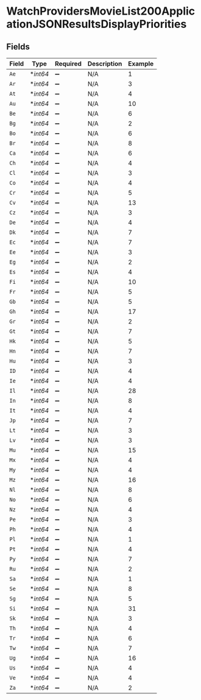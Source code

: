 # WatchProvidersMovieList200ApplicationJSONResultsDisplayPriorities


## Fields

| Field              | Type               | Required           | Description        | Example            |
| ------------------ | ------------------ | ------------------ | ------------------ | ------------------ |
| `Ae`               | **int64*           | :heavy_minus_sign: | N/A                | 1                  |
| `Ar`               | **int64*           | :heavy_minus_sign: | N/A                | 3                  |
| `At`               | **int64*           | :heavy_minus_sign: | N/A                | 4                  |
| `Au`               | **int64*           | :heavy_minus_sign: | N/A                | 10                 |
| `Be`               | **int64*           | :heavy_minus_sign: | N/A                | 6                  |
| `Bg`               | **int64*           | :heavy_minus_sign: | N/A                | 2                  |
| `Bo`               | **int64*           | :heavy_minus_sign: | N/A                | 6                  |
| `Br`               | **int64*           | :heavy_minus_sign: | N/A                | 8                  |
| `Ca`               | **int64*           | :heavy_minus_sign: | N/A                | 6                  |
| `Ch`               | **int64*           | :heavy_minus_sign: | N/A                | 4                  |
| `Cl`               | **int64*           | :heavy_minus_sign: | N/A                | 3                  |
| `Co`               | **int64*           | :heavy_minus_sign: | N/A                | 4                  |
| `Cr`               | **int64*           | :heavy_minus_sign: | N/A                | 5                  |
| `Cv`               | **int64*           | :heavy_minus_sign: | N/A                | 13                 |
| `Cz`               | **int64*           | :heavy_minus_sign: | N/A                | 3                  |
| `De`               | **int64*           | :heavy_minus_sign: | N/A                | 4                  |
| `Dk`               | **int64*           | :heavy_minus_sign: | N/A                | 7                  |
| `Ec`               | **int64*           | :heavy_minus_sign: | N/A                | 7                  |
| `Ee`               | **int64*           | :heavy_minus_sign: | N/A                | 3                  |
| `Eg`               | **int64*           | :heavy_minus_sign: | N/A                | 2                  |
| `Es`               | **int64*           | :heavy_minus_sign: | N/A                | 4                  |
| `Fi`               | **int64*           | :heavy_minus_sign: | N/A                | 10                 |
| `Fr`               | **int64*           | :heavy_minus_sign: | N/A                | 5                  |
| `Gb`               | **int64*           | :heavy_minus_sign: | N/A                | 5                  |
| `Gh`               | **int64*           | :heavy_minus_sign: | N/A                | 17                 |
| `Gr`               | **int64*           | :heavy_minus_sign: | N/A                | 2                  |
| `Gt`               | **int64*           | :heavy_minus_sign: | N/A                | 7                  |
| `Hk`               | **int64*           | :heavy_minus_sign: | N/A                | 5                  |
| `Hn`               | **int64*           | :heavy_minus_sign: | N/A                | 7                  |
| `Hu`               | **int64*           | :heavy_minus_sign: | N/A                | 3                  |
| `ID`               | **int64*           | :heavy_minus_sign: | N/A                | 4                  |
| `Ie`               | **int64*           | :heavy_minus_sign: | N/A                | 4                  |
| `Il`               | **int64*           | :heavy_minus_sign: | N/A                | 28                 |
| `In`               | **int64*           | :heavy_minus_sign: | N/A                | 8                  |
| `It`               | **int64*           | :heavy_minus_sign: | N/A                | 4                  |
| `Jp`               | **int64*           | :heavy_minus_sign: | N/A                | 7                  |
| `Lt`               | **int64*           | :heavy_minus_sign: | N/A                | 3                  |
| `Lv`               | **int64*           | :heavy_minus_sign: | N/A                | 3                  |
| `Mu`               | **int64*           | :heavy_minus_sign: | N/A                | 15                 |
| `Mx`               | **int64*           | :heavy_minus_sign: | N/A                | 4                  |
| `My`               | **int64*           | :heavy_minus_sign: | N/A                | 4                  |
| `Mz`               | **int64*           | :heavy_minus_sign: | N/A                | 16                 |
| `Nl`               | **int64*           | :heavy_minus_sign: | N/A                | 8                  |
| `No`               | **int64*           | :heavy_minus_sign: | N/A                | 6                  |
| `Nz`               | **int64*           | :heavy_minus_sign: | N/A                | 4                  |
| `Pe`               | **int64*           | :heavy_minus_sign: | N/A                | 3                  |
| `Ph`               | **int64*           | :heavy_minus_sign: | N/A                | 4                  |
| `Pl`               | **int64*           | :heavy_minus_sign: | N/A                | 1                  |
| `Pt`               | **int64*           | :heavy_minus_sign: | N/A                | 4                  |
| `Py`               | **int64*           | :heavy_minus_sign: | N/A                | 7                  |
| `Ru`               | **int64*           | :heavy_minus_sign: | N/A                | 2                  |
| `Sa`               | **int64*           | :heavy_minus_sign: | N/A                | 1                  |
| `Se`               | **int64*           | :heavy_minus_sign: | N/A                | 8                  |
| `Sg`               | **int64*           | :heavy_minus_sign: | N/A                | 5                  |
| `Si`               | **int64*           | :heavy_minus_sign: | N/A                | 31                 |
| `Sk`               | **int64*           | :heavy_minus_sign: | N/A                | 3                  |
| `Th`               | **int64*           | :heavy_minus_sign: | N/A                | 4                  |
| `Tr`               | **int64*           | :heavy_minus_sign: | N/A                | 6                  |
| `Tw`               | **int64*           | :heavy_minus_sign: | N/A                | 7                  |
| `Ug`               | **int64*           | :heavy_minus_sign: | N/A                | 16                 |
| `Us`               | **int64*           | :heavy_minus_sign: | N/A                | 4                  |
| `Ve`               | **int64*           | :heavy_minus_sign: | N/A                | 4                  |
| `Za`               | **int64*           | :heavy_minus_sign: | N/A                | 2                  |